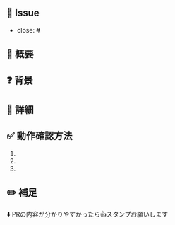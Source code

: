 ## 🎫 Issue
<!-- PRがマージされたら閉じるIssueや関連Issue。リストで記述。 -->
- close: #


## 📌 概要
<!-- タイトルで内容が分かる場合は省略可。なるべく端的に記述。 -->


## ❓ 背景
<!-- このPRを作った背景や理由を記述。 -->


## 📝 詳細
<!-- 場合によっては動画やスクリーンショットを貼り付け。 -->


## ✅ 動作確認方法
<!-- 動作確認の手順を順序付きリストで記述。 -->
1. 
2. 
3. 


## ✏️ 補足
<!-- 心配してることなど、何か言い残したことがあれば記述。 -->



⬇️ PRの内容が分かりやすかったら👍スタンプお願いします
